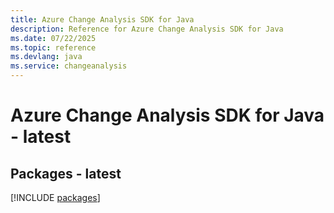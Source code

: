 ```yaml
---
title: Azure Change Analysis SDK for Java
description: Reference for Azure Change Analysis SDK for Java
ms.date: 07/22/2025
ms.topic: reference
ms.devlang: java
ms.service: changeanalysis
---
```

# Azure Change Analysis SDK for Java - latest
## Packages - latest
[!INCLUDE [packages](change-analysis-index.md)]